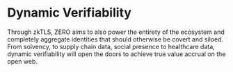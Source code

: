 # Dynamic Verifiability

Through zkTLS, ZERO aims to also power the entirety of the ecosystem and completely aggregate identities that should otherwise be covert and siloed. From solvency, to supply chain data, social presence to healthcare data, dynamic verifiability will open the doors to achieve true value accrual on the open web.
